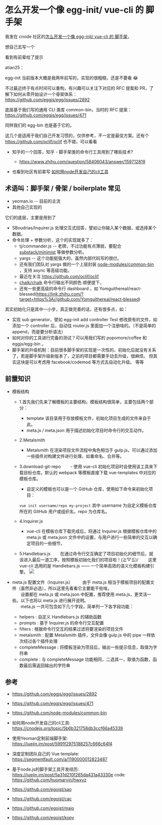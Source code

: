 # 怎么开发一个像 egg-init/ vue-cli 的 脚手架

我发在 cnode 社区的[怎么开发一个像 egg-init/ vue-cli 的 脚手架](https://cnodejs.org/topic/5b7ac6df632c7f422e5b8006#5b7ad19e632c7f422e5b800d)，

想自己去写一个

看到有前辈给了提示

atian25：

egg-init 当前版本大概是我两年前写的，实现的很粗糙，还是不要看 😂

不过最近终于有点时间可以重构，有兴趣可以关注下对应的 RFC 提案和 PR，了解下如何从零开始设计一个骨架体系：https://github.com/eggjs/egg/issues/2892

底层基于我们写的通用 CLI 类库 common-bin，当时的 RFC 提案：https://github.com/eggjs/egg/issues/471

同样我们的 egg-bin 也是基于它的。

这几个是适用于我们自己开发习惯的，仅供参考，不一定是最佳方案。还有个 https://github.com/oclif/oclif 也不错，可以看看

- 知乎的一个回答，知乎 - 脚手架类的命令行工具用到了哪些技术?
  - https://www.zhihu.com/question/58406043/answer/159712819


- 也看到社区有前辈写 [如何用node开发自己的cli工具](https://cnodejs.org/topic/5b6b321758db3ccf66a45339)


## 术语叫：脚手架 / 骨架 / boilerplate 常见 
-  yeoman.io -- 目前的主流 
- 其他自己实现的 

它们的底层，主要是用到了 
- SBoudrias/Inquirer.js 处理交互式回答，譬如让你输入某个数据，或选择某个数据。 
- 命令处理 + 参数分析，这个的实现就多了： 
  - tj/commander.js -- 老牌，不过功能有点薄弱，要配合 [substack/minimist](https://link.zhihu.com/?target=https%3A//github.com/substack/minimist) 等做参数分析。 
  - yargs -- 这个功能挺强大的，虽然内部代码写的很烂。 
  - 还有我们团队对 yargs 做的一个上层封装 [node-modules/common-bin](https://link.zhihu.com/?target=https%3A//github.com/node-modules/common-bin) ，支持 async 等高级功能。 
  - 最近在关注 https://github.com/oclif/oclif
  -  [chalk/chalk](https://link.zhihu.com/?target=https%3A//github.com/chalk/chalk) 命令行输出不同颜色 顺便提下，
  - 还有一些更高级的命令行 dashboard ，如 Yomguithereal/react-blessed(https://link.zhihu.com/?target=https%3A//github.com/Yomguithereal/react-blessed)

其实初始化只是其中一小步，真正做完善的话，还有很多点，如： 
- 实现 sub generator，譬如 egg-init add controller Test 修改原有的文件，如添加一个 controller 后，自动往 router.js 里面加一个注册啥的。（不是简单的 append，而是要分析语法） 
- 如何对你的工具进行完备的测试？可以用我们写的 popomore/coffee 和 eggjs/egg-bin 。
- 脚手架的升级机制：目前很多脚手架的实现是一次性的，初始化后就没有关系了，若是脚手架升级新版本了，之前的项目都需要手动去升级，很麻烦。
但其实这块是可以考虑用 facebook/codemod 等方式去自动化升级。 等等


## 前置知识

- 模板结构
  - 1.首先我们先来了解模板的主要结构，模板结构很简单，主要包括两个部分：

      - template 该目录用于存放模板文件，初始化项目生成的文件来自于此。
      - meta.js / meta.json 用于描述初始化项目时命令行的交互动作。
  - 2.Metalsmith
    - Metalsmith 在渲染项目文件流程中角色相当于 gulp.js，可以通过添加一些插件对构建文件进行处理，如重命名、合并等。
  - 3.download-git-repo
　　- 使用 vue-cli 初始化项目时会使用该工具来下载目标仓库。默认的 webpack 等模板直接下载 vue-templates 中对应的模板仓库。
    - 自定义的模板也可以是一个 GitHub 仓库，使用如下命令来初始化项目：

    `vue init username/repo my-project`
    其中 username 为自定义模板仓库所在的 GitHub 用户或组织名，repo 为仓库名。
  - 4.Inquirer.js
    - vue-cli 在模板仓库下载完成后，将通过 Inquirer.js 根据模板仓库中的 meta.js 或 meta.json 文件中的设置，与用户进行一些简单的交互以确定项目的一些细节，
  - 5.Handlebars.js
　　在通过命令行交互确定了项目初始化的细节后，就该进入最后一道工序，按照模板初始化我们的项目啦！\(≧▽≦)/ 
　　这里 vue-cli 选用的是 Handlebars.js —— 一个简单高效的语义化模板构建引擎。
![](https://segmentfault.com/img/bV1X79?w=889&h=517)

- meta.js 配置文件（Inquirer.js）
　　由于 meta.js 相当于模板项目的配置文件（虽然非必选），所以这里先看看它主要能干些啥。  
　　设置都在 meta.js 或 meta.json 中配置，推荐使用 meta.js，更灵活一些。以下也将以 meta.js 进行展开说明。  
　　meta.js 一共可包含如下几个字段，简单列一下各字段功能：  

    - helpers : 自定义 Handlebars.js 的辅助函数
    - prompts : 基于 Inquirer.js 的命令行交互配置
    - filters : 根据命令行交互的结果过滤将要渲染的项目文件
    - metalsmith : 配置 Metalsmith 插件，文件会像 gulp.js 中的 pipe 一样依次经过各个插件处理
    - completeMessage : 将模板渲染为项目后，输出一些提示信息，取值为字符串
    - complete : 与 completeMessage 功能相同，二选其一，取值为函数，函数最后需返回输出的字符串


## 参考
- https://github.com/eggjs/egg/issues/2892
- https://github.com/eggjs/egg/issues/471
- https://github.com/node-modules/common-bin
- 如何用node开发自己的cli工具: https://cnodejs.org/topic/5b6b321758db3ccf66a45339
- 使用Yeoman定制前端脚手架: https://juejin.im/post/5991f2975188257c666c64f4

- 深度定制团队自己的 Vue template: https://segmentfault.com/a/1190000012823487
- 基于node.js的脚手架工具开发经历: https://juejin.im/post/5a31d210f265da431a43330e
  code: https://github.com/huomarvin/hwxyz

- https://github.com/egoist/sao

- https://github.com/egoist/cac

- https://github.com/egoist/majo

- https://github.com/egoist/kopy
